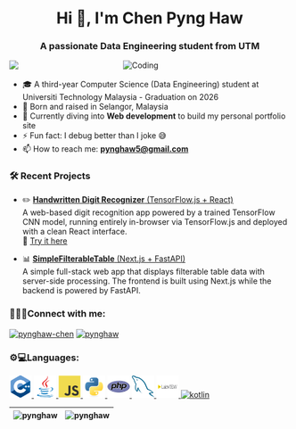 
<h1 align="center">Hi 👋, I'm Chen Pyng Haw</h1>
<h3 align="center">A passionate Data Engineering student from UTM</h3>
<img src="https://readme-typing-svg.demolab.com?font=Fira+Code&size=22&pause=1000&color=00BFFF&center=true&vCenter=true&width=435&lines=Hi+There!;Welcome+to+my+GitHub+Profile!;Passionate+about+Data+and+AI!" />

<img align="right" alt="Coding" width="300" src="https://cdn.dribbble.com/users/1187836/screenshots/6539429/programer.gif">

- 🎓 A third-year Computer Science (Data Engineering) student at Universiti Technology Malaysia - Graduation on 2026
- 📍 Born and raised in Selangor, Malaysia
- 🌱 Currently diving into **Web development** to build my personal portfolio site
- ⚡ Fun fact: I debug better than I joke 😅
- 📫 How to reach me: **pynghaw5@gmail.com**

<h3 align="left">🛠️ Recent Projects</h3>

- ✏️ <a href= "https://github.com/pynghaw/digit-recognizer">**Handwritten Digit Recognizer** (TensorFlow.js + React)</a><br>
  A web-based digit recognition app powered by a trained TensorFlow CNN model, running entirely in-browser via TensorFlow.js and deployed with a clean React interface.  
  🔗 [Try it here](https://digit-recognizer-eta.vercel.app/)

- 📊 <a href= "https://github.com/pynghaw/Simple-Filterable-Table">**SimpleFilterableTable** (Next.js + FastAPI)</a><br>
  A simple full-stack web app that displays filterable table data with server-side processing. The frontend is built using Next.js while the backend is powered by FastAPI.



<h3 align="left">🧑‍🤝‍🧑Connect with me:</h3>
<p align="left">
<a href="https://linkedin.com/in/pynghaw-chen" target="blank"><img align="center" src="https://raw.githubusercontent.com/rahuldkjain/github-profile-readme-generator/master/src/images/icons/Social/linked-in-alt.svg" alt="pynghaw-chen" height="30" width="40" /></a>
<a href="https://instagram.com/pynghaw" target="blank"><img align="center" src="https://raw.githubusercontent.com/rahuldkjain/github-profile-readme-generator/master/src/images/icons/Social/instagram.svg" alt="pynghaw" height="30" width="40" /></a>
</p>


<h3 align="left">⚙💻Languages:</h3>
<p align="left">
  <a href="https://www.w3schools.com/cpp/" target="_blank" rel="noreferrer">
    <img src="https://raw.githubusercontent.com/devicons/devicon/master/icons/cplusplus/cplusplus-original.svg" alt="cplusplus" width="40" height="40"/>
  </a>
  <a href="https://www.java.com" target="_blank" rel="noreferrer">
    <img src="https://raw.githubusercontent.com/devicons/devicon/master/icons/java/java-original.svg" alt="java" width="40" height="40"/>
  </a>
  <a href="https://developer.mozilla.org/en-US/docs/Web/JavaScript" target="_blank" rel="noreferrer">
    <img src="https://raw.githubusercontent.com/devicons/devicon/master/icons/javascript/javascript-original.svg" alt="javascript" width="40" height="40"/>
  </a>
  <a href="https://www.python.org" target="_blank" rel="noreferrer">
    <img src="https://raw.githubusercontent.com/devicons/devicon/master/icons/python/python-original.svg" alt="python" width="40" height="40"/>
  </a>
  <a href="https://www.php.net/" target="_blank" rel="noreferrer">
    <img src="https://raw.githubusercontent.com/devicons/devicon/master/icons/php/php-original.svg" alt="php" width="40" height="40"/>
  </a>
  <a href="https://www.mysql.com/" target="_blank" rel="noreferrer">
    <img src="https://raw.githubusercontent.com/devicons/devicon/master/icons/mysql/mysql-original.svg" alt="mysql" width="40" height="40"/>
  </a>
  <a href="https://www.ni.com/en-us/shop/labview.html" target="_blank" rel="noreferrer">
    <img src="labview_logo.jpg" alt="labview" width="40" height="40"/>
  </a>
  <a href="https://kotlinlang.org" target="_blank" rel="noreferrer">
    <img src="https://www.vectorlogo.zone/logos/kotlinlang/kotlinlang-icon.svg" alt="kotlin" width="40" height="40"/>
  </a>
</p>

| <img align="center" src="https://github-readme-stats.vercel.app/api?username=pynghaw&show_icons=true&locale=en" alt="pynghaw" /> | <img align="center" src="https://github-readme-stats.vercel.app/api/top-langs?username=pynghaw&show_icons=true&locale=en&layout=compact" alt="pynghaw" /> |
|:--:|:--:|

